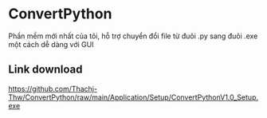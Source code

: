 # ConvertPython

Phần mềm mới nhất của tôi, hỗ trợ chuyển đổi file từ đuôi .py sang đuôi .exe một cách dễ dàng với GUI

## Link download
https://github.com/Thachj-Thw/ConvertPython/raw/main/Application/Setup/ConvertPythonV1.0_Setup.exe

